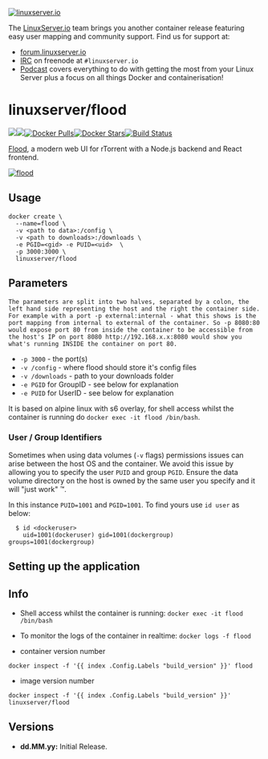 [linuxserverurl]: https://linuxserver.io
[forumurl]: https://forum.linuxserver.io
[ircurl]: https://www.linuxserver.io/irc/
[podcasturl]: https://www.linuxserver.io/podcast/
[appurl]: https://github.com/jfurrow/flood
[hub]: https://hub.docker.com/r/linuxserver/flood/

[![linuxserver.io](https://raw.githubusercontent.com/linuxserver/docker-templates/master/linuxserver.io/img/linuxserver_medium.png)][linuxserverurl]

The [LinuxServer.io][linuxserverurl] team brings you another container release featuring easy user mapping and community support. Find us for support at:
* [forum.linuxserver.io][forumurl]
* [IRC][ircurl] on freenode at `#linuxserver.io`
* [Podcast][podcasturl] covers everything to do with getting the most from your Linux Server plus a focus on all things Docker and containerisation!

# linuxserver/flood
[![](https://images.microbadger.com/badges/version/linuxserver/flood.svg)](https://microbadger.com/images/linuxserver/flood "Get your own version badge on microbadger.com")[![](https://images.microbadger.com/badges/image/linuxserver/flood.svg)](http://microbadger.com/images/linuxserver/flood "Get your own image badge on microbadger.com")[![Docker Pulls](https://img.shields.io/docker/pulls/linuxserver/flood.svg)][hub][![Docker Stars](https://img.shields.io/docker/stars/linuxserver/flood.svg)][hub][![Build Status](http://jenkins.linuxserver.io:8080/buildStatus/icon?job=Dockers/LinuxServer.io/linuxserver-flood)](http://jenkins.linuxserver.io:8080/job/Dockers/job/LinuxServer.io/job/linuxserver-flood/)

[Flood][appurl], a modern web UI for rTorrent with a Node.js backend and React frontend.

[![flood](https://s3.amazonaws.com/johnfurrow.com/share/flood-screenshot-a-0606.png)][appurl]

## Usage

```
docker create \
  --name=flood \
  -v <path to data>:/config \
  -v <path to downloads>:/downloads \
  -e PGID=<gid> -e PUID=<uid>  \
  -p 3000:3000 \
  linuxserver/flood
```

## Parameters

`The parameters are split into two halves, separated by a colon, the left hand side representing the host and the right the container side. 
For example with a port -p external:internal - what this shows is the port mapping from internal to external of the container.
So -p 8080:80 would expose port 80 from inside the container to be accessible from the host's IP on port 8080
http://192.168.x.x:8080 would show you what's running INSIDE the container on port 80.`



* `-p 3000` - the port(s)
* `-v /config` - where flood should store it's config files
* `-v /downloads` - path to your downloads folder
* `-e PGID` for GroupID - see below for explanation
* `-e PUID` for UserID - see below for explanation

It is based on alpine linux with s6 overlay, for shell access whilst the container is running do `docker exec -it flood /bin/bash`.

### User / Group Identifiers

Sometimes when using data volumes (`-v` flags) permissions issues can arise between the host OS and the container. We avoid this issue by allowing you to specify the user `PUID` and group `PGID`. Ensure the data volume directory on the host is owned by the same user you specify and it will "just work" ™.

In this instance `PUID=1001` and `PGID=1001`. To find yours use `id user` as below:

```
  $ id <dockeruser>
    uid=1001(dockeruser) gid=1001(dockergroup) groups=1001(dockergroup)
```

## Setting up the application


## Info

* Shell access whilst the container is running: `docker exec -it flood /bin/bash`
* To monitor the logs of the container in realtime: `docker logs -f flood`

* container version number 

`docker inspect -f '{{ index .Config.Labels "build_version" }}' flood`

* image version number

`docker inspect -f '{{ index .Config.Labels "build_version" }}' linuxserver/flood`

## Versions

+ **dd.MM.yy:** Initial Release.
